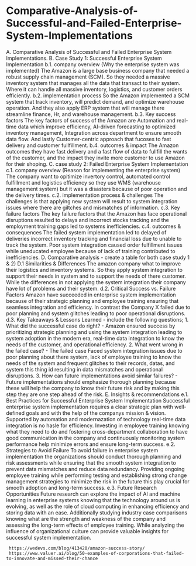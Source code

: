# Comparative-Analysis-of-Successful-and-Failed-Enterprise-System-Implementations
A. Comparative Analysis of Successful and Failed Enterprise System Implementations.
B. Case Study 1: Successful Enterprise System Implementation
     b.1. company overview (Why the enterprise system was implemented)
         The Amazon is a large base business company that needed a robust supply chain management (SCM). So they needed a massive inventory system that manages all the data that transact to their system. Where it can handle all massive inventory, logistics, and customer orders efficiently. 
     b.2. implementation process
           So the Amazon implemented a SCM system that track inventory, will predict demand, and optimize warehouse operation. And they also apply ERP system that will manage there streamline finance, Hr, and warehouse management.
     b.3. Key success factors
           The key factors of success of the Amazon are Automation and real-time data which improve efficiency, AI-driven forecasting to optimized inventory management, Integration across department to ensure smooth data flow. And lastly Customer-centric approach that fucoses to fast delivery and customer fullfillment.
     b.4. outcomes & impact
           The Amazon outcomes they have fast delivery and a fast flow of data  to fullfill the wants of the customer, and the impact they invite more customer to use Amazon for their shoping.
C. case study 2: Failed Enterprise System Implementation
     c.1. company overview (Reason for implementing the enterprise system)
           The company want to opitimize invertory control, automated control fulfillment and logistics efficiency so they use WMS (warehouse management system) but it was a disasters because of poor operation and the delivery times.
     c.2. implementation process & challenges
           The challenges is that applying new system will result to system integration issues where there are giltches and mismatches pf information.
     c.3. Key failure factors
           The key failure factors that the Amazon has face operational disruptions resulted to delays and incorrect stocks tracking and the employment training gaps led to systems inefficiencies.
     c.4. outcomes & consequences
          The failed system implementation led to delayed of deliveries incorrect inventory tracking and financial loss due to unable to track the system. Poor system integration caused order fulfillment issues while uneducated employee because of lack of training contributed to inefficiencies.
D. Comparative analysis - create a table for both case study 1 & 2)
     D.1 Similarities & Differences
          The amazon company what to improve their logistics and inventory systems. So they apply system integration to support their needs in system and to support the needs of there customer. While the differences in not applying the system integration their company have lot of problems and their system.
        d.2. Critical Success vs. Failure Factors
             Amazon have succeeded in enterprise system implementation because of their strategic planning and employee training ensuring that seamless integration and efficiency. In contrast the Company X failed due to poor planning and system glitches leading to poor operational disruptions.
     d.3. Key Takeaways & Lessons Learned - include the following questions;
            1. What did the successful case do right? - Amazon ensured success by prioritizing strategic planning and using the system integration leading to system adoption in the modern era, real-time data integration to know the needs of the customer, and operational efficiency.
            2. What went wrong in the failed case? - The failed case Faced system integration issues due to poor planning about there system, lack of employee training to know the needs of the system and frequent glitches to their records, datas, and system this thing id resulting in data mismatches and operational disruptions.
            3. How can future implementations avoid similar failures? - Future implementations should emphasize thorough planning because these will help the company to know their future risk and by making this step they are one step ahead of the risk. 
E. Insights & recommendations
     e.1. Best Practices for Successful Enterprise System Implementation
          Successful enterprise system implementation requires a clear strategic plan with well-defined goals and with the help of the companys mission & vision. Supported by automation and modernazation of technology real-time data integration is no hasle for efficiency. Investing in employee training knowing what they need to do and fostering cross-department collaboration to have good communication in the company and continuously monitoring system performance help minimize errors and ensure long-term success.
     e.2. Strategies to Avoid Failure
          To avoid failure in enterprise system implementation the organizations should conduct thorough planning and risk assessments while ensuring that the smooth system integration to prevent data mismatches and reduce data redundancy. Providing ongoing employee training while performing testing and establishing strong change management strategies to minimize the risk in the future this play crucial for smooth adoption and long-term success.
     e.3. Future Research Opportunities
          Future research can explore the impact of AI and machine learning in enterprise systems knowing that the technology around us is evolving, as well as the role of cloud computing in enhancing efficiency and storing data with an ease. Additionally studying industry case comparisons knowing what are the strength and weakness of the company and assessing the long-term effects of employee training. While analyzing the influence of organizational culture can provide valuable insights for successful system implementation.






     https://wedevs.com/blog/413420/amazon-success-story/
     https://www.valuer.ai/blog/50-examples-of-corporations-that-failed-to-innovate-and-missed-their-chance

